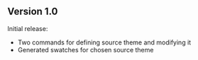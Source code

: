 ## Version 1.0

Initial release:

- Two commands for defining source theme and modifying it
- Generated swatches for chosen source theme

